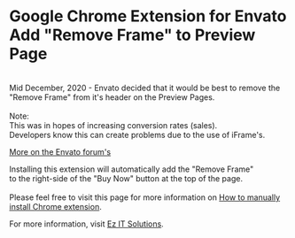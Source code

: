 # Google Chrome Extension for Envato<br/>Add "Remove Frame" to Preview Page
<br/>
Mid December, 2020 - Envato decided that it would be best to remove the "Remove Frame" from it's header on the Preview Pages.
<br/><br/>
Note:<br/>This was in hopes of increasing conversion rates (sales).
<br/>
Developers know this can create problems due to the use of iFrame's.

[More on the Envato forum's](https://forums.envato.com/t/why-the-x-close-button-has-been-removed-i-think-the-user-bad-experience-has-increased/348280/2)

Installing this extension will automatically add the "Remove Frame"<br/>
to the right-side of the "Buy Now" button at the top of the page.
<br/><br/>
Please feel free to visit this page for more information on [How to manually install Chrome extension](https://www.cnet.com/how-to/how-to-install-chrome-extensions-manually/).

For more information, visit [Ez IT Solutions](http://www.Ez-IT-Solutions.com).

